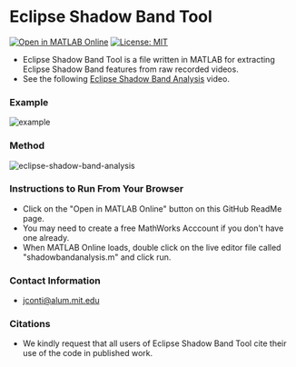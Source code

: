 # Eclipse Shadow Band Tool
[![Open in MATLAB Online](https://www.mathworks.com/images/responsive/global/open-in-matlab-online.svg)](https://matlab.mathworks.com/open/github/v1?repo=JoeEngineerPilot/EclipseShadowBandTool)
[![License: MIT](https://img.shields.io/badge/License-MIT-yellow.svg)](https://opensource.org/licenses/MIT)

- Eclipse Shadow Band Tool is a file written in MATLAB for extracting Eclipse Shadow Band features from raw recorded videos. 
- See the following [Eclipse Shadow Band Analysis](https://www.youtube.com/watch?v=flDfQsxXi4E) video.

### Example
![example](https://github.com/user-attachments/assets/10d7e997-662d-4840-86a6-831f1f2dd743)

### Method
![eclipse-shadow-band-analysis](https://github.com/user-attachments/assets/760f7bd1-090d-483e-8142-a7cdfb77ca55)

### Instructions to Run From Your Browser
- Click on the "Open in MATLAB Online" button on this GitHub ReadMe page.
- You may need to create a free MathWorks Acccount if you don't have one already.
- When MATLAB Online loads, double click on the live editor file called "shadowbandanalysis.m" and click run.  

### Contact Information
- jconti@alum.mit.edu

### Citations
- We kindly request that all users of Eclipse Shadow Band Tool cite their use of the code in published work.



